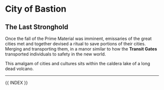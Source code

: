 # City of Bastion
## The Last Stronghold

Once the fall of the Prime Material was imminent, emissaries of the great cities met and together devised a ritual to save portions of their cities. Merging and transporting them, in a manor similar to how the **Transit Gates** transported individuals to safety in the new world.

This amalgam of cities and cultures sits within the caldera lake of a long dead volcano. 

---

{{ INDEX }}
